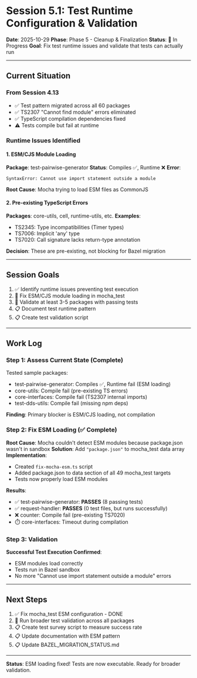 # Session 5.1: Test Runtime Configuration & Validation

**Date**: 2025-10-29
**Phase**: Phase 5 - Cleanup & Finalization
**Status**: 🔄 In Progress
**Goal**: Fix test runtime issues and validate that tests can actually run

---

## Current Situation

### From Session 4.13
- ✅ Test pattern migrated across all 60 packages
- ✅ TS2307 "Cannot find module" errors eliminated
- ✅ TypeScript compilation dependencies fixed
- ⚠️ Tests compile but fail at runtime

### Runtime Issues Identified

#### 1. ESM/CJS Module Loading
**Package**: test-pairwise-generator
**Status**: Compiles ✅, Runtime ❌
**Error**: 
```
SyntaxError: Cannot use import statement outside a module
```
**Root Cause**: Mocha trying to load ESM files as CommonJS

#### 2. Pre-existing TypeScript Errors
**Packages**: core-utils, cell, runtime-utils, etc.
**Examples**:
- TS2345: Type incompatibilities (Timer types)
- TS7006: Implicit 'any' type
- TS7020: Call signature lacks return-type annotation

**Decision**: These are pre-existing, not blocking for Bazel migration

---

## Session Goals

1. ✅ Identify runtime issues preventing test execution
2. 🔄 Fix ESM/CJS module loading in mocha_test
3. 🔄 Validate at least 3-5 packages with passing tests
4. 📋 Document test runtime pattern
5. 📋 Create test validation script

---

## Work Log

### Step 1: Assess Current State (Complete)
Tested sample packages:
- test-pairwise-generator: Compiles ✅, Runtime fail (ESM loading)
- core-utils: Compile fail (pre-existing TS errors)
- core-interfaces: Compile fail (TS2307 internal imports)
- test-dds-utils: Compile fail (missing npm deps)

**Finding**: Primary blocker is ESM/CJS loading, not compilation

### Step 2: Fix ESM Loading (✅ Complete)
**Root Cause**: Mocha couldn't detect ESM modules because package.json wasn't in sandbox
**Solution**: Add `"package.json"` to mocha_test data array
**Implementation**:
- Created `fix-mocha-esm.ts` script
- Added package.json to data section of all 49 mocha_test targets
- Tests now properly load ESM modules

**Results**:
- ✅ test-pairwise-generator: **PASSES** (8 passing tests)
- ✅ request-handler: **PASSES** (0 test files, but runs successfully)
- ❌ counter: Compile fail (pre-existing TS7020)
- ⏱️ core-interfaces: Timeout during compilation

### Step 3: Validation
**Successful Test Execution Confirmed**:
- ESM modules load correctly
- Tests run in Bazel sandbox
- No more "Cannot use import statement outside a module" errors

---

## Next Steps

1. ✅ Fix mocha_test ESM configuration - DONE
2. 🔄 Run broader test validation across all packages
3. 📋 Create test survey script to measure success rate
4. 📋 Update documentation with ESM pattern
5. 📋 Update BAZEL_MIGRATION_STATUS.md

---

**Status**: ESM loading fixed! Tests are now executable. Ready for broader validation.
